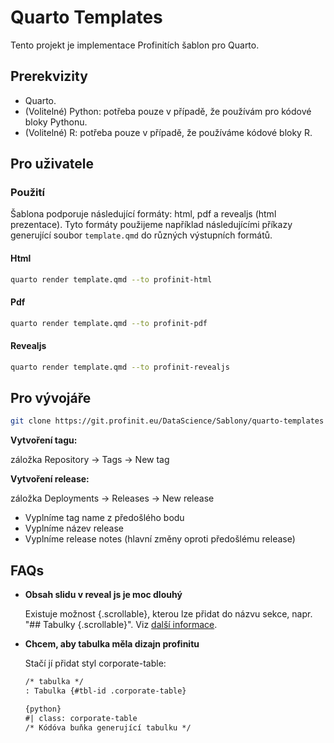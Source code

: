 # Quarto Templates

Tento projekt je implementace Profinitích šablon pro Quarto.

## Prerekvizity

- Quarto.
- (Volitelné) Python: potřeba pouze v případě, že používám pro kódové bloky Pythonu.
- (Volitelné) R: potřeba pouze v případě, že používáme kódové bloky R.


## Pro uživatele

### Použití

Šablona podporuje následující formáty: html, pdf a revealjs (html prezentace).
Tyto formáty použijeme například následujícími příkazy generující soubor `template.qmd` do různých výstupních formátů.

#### Html

```bash
quarto render template.qmd --to profinit-html
```

#### Pdf

```bash
quarto render template.qmd --to profinit-pdf
```

#### Revealjs

```bash
quarto render template.qmd --to profinit-revealjs
```

## Pro vývojáře

```sh
git clone https://git.profinit.eu/DataScience/Sablony/quarto-templates
```
**Vytvoření tagu:**

záložka Repository &rarr; Tags &rarr; New tag

**Vytvoření release:**

záložka Deployments &rarr; Releases &rarr; New release

- Vyplníme tag name z předošlého bodu
- Vyplníme název release
- Vyplníme release notes (hlavní změny oproti předošlému release)

## FAQs

* **Obsah slidu v reveal js je moc dlouhý** 

    Existuje možnost {.scrollable}, kterou lze přidat do názvu sekce, napr. "## Tabulky {.scrollable}".
    Viz [další informace](https://quarto.org/docs/presentations/revealjs/index.html#content-overflow).
* **Chcem, aby tabulka měla dizajn profinitu**

    Stačí jí přidat styl corporate-table:

    ```md
    /* tabulka */
    : Tabulka {#tbl-id .corporate-table}
    ```

    ```md
    {python}
    #| class: corporate-table
    /* Kódóva buňka generující tabulku */
    ```